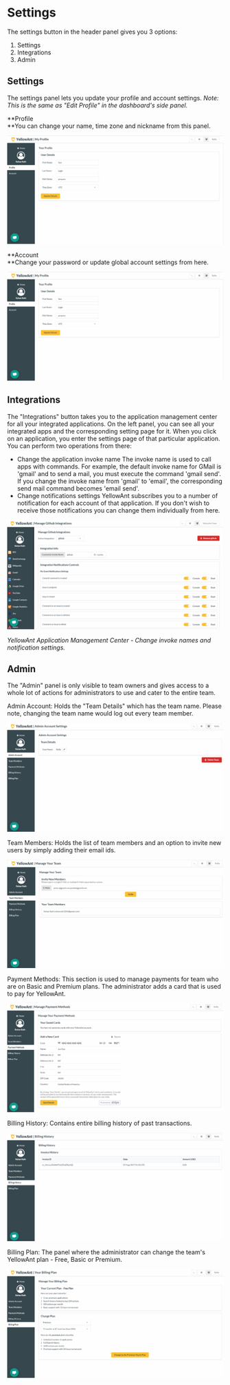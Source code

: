 # Settings

The settings button in the header panel gives you 3 options:

1. Settings
2. Integrations
3. Admin

## Settings

The settings panel lets you update your profile and account settings. _Note: This is the same as "Edit Profile" in the dashboard's side panel._

**Profile    
**You can change your name, time zone and nickname from this panel.

![](../.gitbook/assets/settings_profile%20%281%29.jpg)

**Account    
**Change your password or update global account settings from here.

![](../.gitbook/assets/settings_profile.jpg)

## Integrations

The "Integrations" button takes you to the application management center for all your integrated applications. On the left panel, you can see all your integrated apps and the corresponding setting page for it. When you click on an application, you enter the settings page of that particular application. You can perform two operations from there:

* Change the application invoke name The invoke name is used to call apps with commands. For example, the default invoke name for GMail is 'gmail' and to send a mail, you must execute the command 'gmail send'. If you change the invoke name from 'gmail' to 'email', the corresponding send mail command becomes 'email send'.
* Change notifications settings YellowAnt subscribes you to a number of notification for each account of that application. If you don't wish to receive those notifications you can change them individually from here.

![](../.gitbook/assets/appsettings%20%281%29.jpg)

_YellowAnt Application Management Center - Change invoke names and notification settings._

## Admin

The "Admin" panel is only visible to team owners and gives access to a whole lot of actions for administrators to use and cater to the entire team.

Admin Account: Holds the "Team Details" which has the team name. Please note, changing the team name would log out every team member.

![](../.gitbook/assets/admin_account.jpg)

Team Members: Holds the list of team members and an option to invite new users by simply adding their email ids.

![](../.gitbook/assets/admin_team.jpg)

Payment Methods: This section is used to manage payments for team who are on Basic and Premium plans. The administrator adds a card that is used to pay for YellowAnt.

![](../.gitbook/assets/admin_paydets.jpg)

Billing History: Contains entire billing history of past transactions.

![](../.gitbook/assets/admin_billing.jpg)

Billing Plan: The panel where the administrator can change the team's YellowAnt plan - Free, Basic or Premium.

![](../.gitbook/assets/admin_billplan.jpg)

